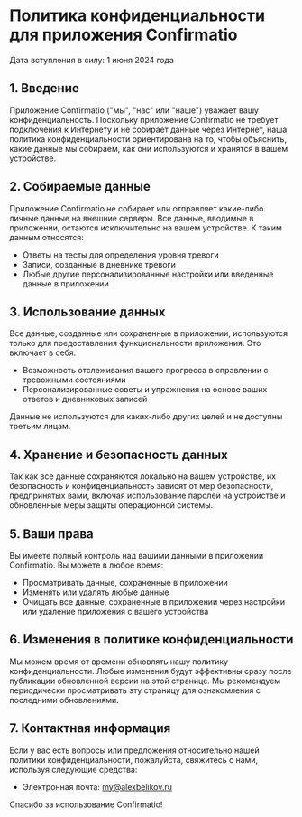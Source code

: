 # Политика конфиденциальности для приложения Confirmatio

Дата вступления в силу: 1 июня 2024 года

## 1. Введение

Приложение Confirmatio ("мы", "нас" или "наше") уважает вашу конфиденциальность. Поскольку приложение Confirmatio не требует подключения к Интернету и не собирает данные через Интернет, наша политика конфиденциальности ориентирована на то, чтобы объяснить, какие данные мы собираем, как они используются и хранятся в вашем устройстве.

## 2. Собираемые данные

Приложение Confirmatio не собирает или отправляет какие-либо личные данные на внешние серверы. Все данные, вводимые в приложении, остаются исключительно на вашем устройстве. К таким данным относятся:

- Ответы на тесты для определения уровня тревоги
- Записи, созданные в дневнике тревоги
- Любые другие персонализированные настройки или введенные данные в приложении

## 3. Использование данных

Все данные, созданные или сохраненные в приложении, используются только для предоставления функциональности приложения. Это включает в себя:

- Возможность отслеживания вашего прогресса в справлении с тревожными состояниями
- Персонализированные советы и упражнения на основе ваших ответов и дневниковых записей

Данные не используются для каких-либо других целей и не доступны третьим лицам.

## 4. Хранение и безопасность данных

Так как все данные сохраняются локально на вашем устройстве, их безопасность и конфиденциальность зависят от мер безопасности, предпринятых вами, включая использование паролей на устройстве и обновленные меры защиты операционной системы.

## 5. Ваши права

Вы имеете полный контроль над вашими данными в приложении Confirmatio. Вы можете в любое время:

- Просматривать данные, сохраненные в приложении
- Изменять или удалять любые данные
- Очищать все данные, сохраненные в приложении через настройки или удаление приложения с вашего устройства

## 6. Изменения в политике конфиденциальности

Мы можем время от времени обновлять нашу политику конфиденциальности. Любые изменения будут эффективны сразу после публикации обновленной версии на этой странице. Мы рекомендуем периодически просматривать эту страницу для ознакомления с последними обновлениями.

## 7. Контактная информация

Если у вас есть вопросы или предложения относительно нашей политики конфиденциальности, пожалуйста, свяжитесь с нами, используя следующие средства:

- Электронная почта: [my@alexbelikov.ru](mailto:my@alexbelikov.ru)

Спасибо за использование Confirmatio!
